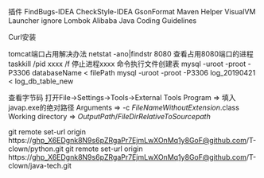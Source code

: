 插件
FindBugs-IDEA
CheckStyle-IDEA
GsonFormat
Maven Helper
VisualVM Launcher
ignore
Lombok
Alibaba Java Coding Guidelines


Curl安装

tomcat端口占用解决办法
netstat -ano|findstr 8080  查看占用8080端口的进程
taskkill /pid xxxx /f      停止进程xxxx
命令执行文件创建表
mysql -uroot -proot -P3306 databaseName < filePath
mysql -uroot -proot -P3306 log_20190421 < log_db_table_new


查看字节码
打开File->Settings->Tools->External Tools
Program => 填入javap.exe的绝对路径
Arguments => -c $FileNameWithoutExtension$.class
Working directory => $OutputPath$/$FileDirRelativeToSourcepath$



git remote set-url origin https://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@github.com/T-clown/python.git
git remote set-url origin https://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@github.com/T-clown/java-tech.git

